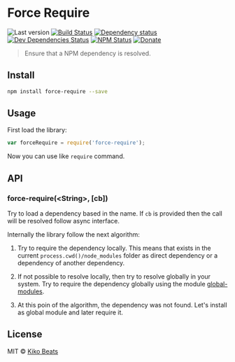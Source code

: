 # Force Require

![Last version](https://img.shields.io/github/tag/Kikobeats/force-require.svg?style=flat-square)
[![Build Status](http://img.shields.io/travis/Kikobeats/force-require/master.svg?style=flat-square)](https://travis-ci.org/Kikobeats/force-require)
[![Dependency status](http://img.shields.io/david/Kikobeats/force-require.svg?style=flat-square)](https://david-dm.org/Kikobeats/force-require)
[![Dev Dependencies Status](http://img.shields.io/david/dev/Kikobeats/force-require.svg?style=flat-square)](https://david-dm.org/Kikobeats/force-require#info=devDependencies)
[![NPM Status](http://img.shields.io/npm/dm/force-require.svg?style=flat-square)](https://www.npmjs.org/package/force-require)
[![Donate](https://img.shields.io/badge/donate-paypal-blue.svg?style=flat-square)](https://paypal.me/kikobeats)

> Ensure that a NPM dependency is resolved.

## Install

```bash
npm install force-require --save
```

## Usage

First load the library:

```js
var forceRequire = require('force-require');
```
Now you can use like `require` command.

## API

### force-require(&lt;String&gt;, [cb])

Try to load a dependency based in the name. If `cb` is provided then the call will be resolved follow async interface.

Internally the library follow the next algorithm:

1) Try to require the dependency locally. This means that exists in the current `process.cwd()/node_modules` folder
as direct dependency or a dependency of another dependency.

2) If not possible to resolve locally, then try to resolve globally in your system. Try to require the dependency globally
using the module [global-modules](https://github.com/jonschlinkert/global-modules).

3) At this poin of the algorithm, the dependency was not found. Let's install as global module and later require it.

## License

MIT © [Kiko Beats](http://kikobeats.com)
